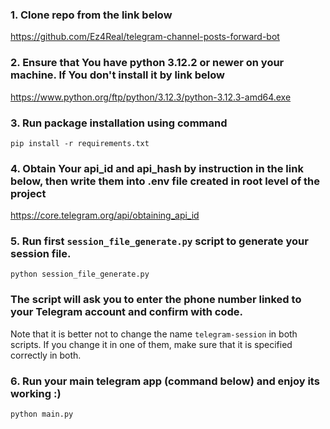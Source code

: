 ### 1. Clone repo from the link below
https://github.com/Ez4Real/telegram-channel-posts-forward-bot
### 2. Ensure that You have python 3.12.2 or newer on your machine. If You don't install it by link below
https://www.python.org/ftp/python/3.12.3/python-3.12.3-amd64.exe
### 3. Run package installation using сommand
`pip install -r requirements.txt`
### 4. Obtain Your api_id and api_hash by instruction in the link below, then write them into .env file created in root level of the project
https://core.telegram.org/api/obtaining_api_id

### 5. Run first `session_file_generate.py` script to generate your session file. 
`python session_file_generate.py`
### The script will ask you to enter the phone number linked to your Telegram account and confirm with code. 
Note that it is better not to change the name `telegram-session` in both scripts. If you change it in one of them, make sure that it is specified correctly in both.
### 6. Run your main telegram app (command below) and enjoy its working :)
`python main.py`

